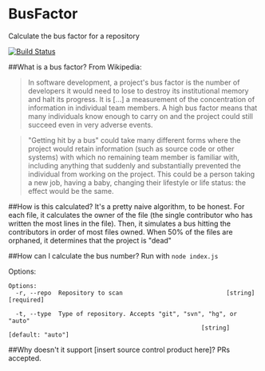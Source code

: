 # BusFactor
Calculate the bus factor for a repository

[![Build Status](https://travis-ci.org/yamikuronue/BusFactor.svg?branch=master)](https://travis-ci.org/yamikuronue/BusFactor)

##What is a bus factor?
From Wikipedia:

>In software development, a project's bus factor is the number of developers it would need to lose to destroy its institutional memory and halt its progress. It is [...] a measurement of the concentration of information in individual team members. A high bus factor means that many individuals know enough to carry on and the project could still succeed even in very adverse events.

>"Getting hit by a bus" could take many different forms where the project would retain information (such as source code or other systems) with which no remaining team member is familiar with, including anything that suddenly and substantially prevented the individual from working on the project. This could be a person taking a new job, having a baby, changing their lifestyle or life status: the effect would be the same.

##How is this calculated?
It's a pretty naive algorithm, to be honest. For each file, it calculates the owner of the file (the single contributor who has written the most lines in the file). Then, it simulates a bus hitting the contributors in order of most files owned. When 50% of the files are orphaned, it determines that the project is "dead"

##How can I calculate the bus number?
Run with `node index.js`

Options:

```
Options:
  -r, --repo  Repository to scan                             [string] [required]

  -t, --type  Type of repository. Accepts "git", "svn", "hg", or "auto"
                                                      [string] [default: "auto"]

```

##Why doesn't it support [insert source control product here]?
PRs accepted.